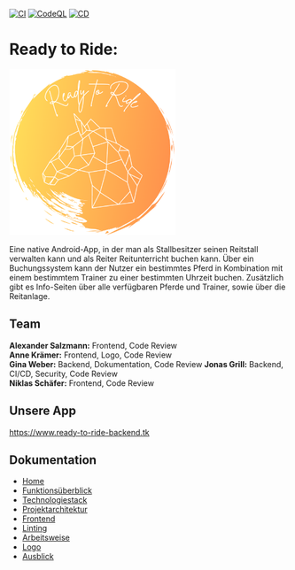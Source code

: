 [![CI](https://github.com/Jonas-Grill/ready-to-ride/actions/workflows/ci.yaml/badge.svg?branch=main)](https://github.com/Jonas-Grill/ready-to-ride/actions/workflows/ci.yaml)    [![CodeQL](https://github.com/Jonas-Grill/ready-to-ride/actions/workflows/codeql-analysis.yml/badge.svg?branch=main)](https://github.com/Jonas-Grill/ready-to-ride/actions/workflows/codeql-analysis.yml)    [![CD](https://github.com/Jonas-Grill/ready-to-ride/actions/workflows/cd.yaml/badge.svg?branch=main)](https://github.com/Jonas-Grill/ready-to-ride/actions/workflows/cd.yaml)

# Ready to Ride:

<img src="/documentation/LOGO.PNG" width="300" height="300" />

Eine native Android-App, in der man als Stallbesitzer seinen Reitstall verwalten kann und als Reiter Reitunterricht buchen kann. Über ein Buchungssystem kann der Nutzer ein bestimmtes Pferd in Kombination mit einem bestimmtem Trainer zu einer bestimmten Uhrzeit buchen. Zusätzlich gibt es Info-Seiten über alle verfügbaren Pferde und Trainer, sowie über die Reitanlage.

## Team

**Alexander Salzmann:** Frontend, Code Review    
**Anne Krämer:** Frontend, Logo, Code Review  
**Gina Weber:** Backend, Dokumentation, Code Review
**Jonas Grill:** Backend, CI/CD, Security, Code Review  
**Niklas Schäfer:** Frontend, Code Review  

## Unsere App

https://www.ready-to-ride-backend.tk


## Dokumentation

 - [Home](https://github.com/Jonas-Grill/ready-to-ride/wiki)
 - [Funktionsüberblick](https://github.com/Jonas-Grill/ready-to-ride/wiki/1.-Funktions%C3%BCberblick)
 - [Technologiestack](https://github.com/Jonas-Grill/ready-to-ride/wiki/2.-Technologiestack)
 - [Projektarchitektur](https://github.com/Jonas-Grill/ready-to-ride/wiki/3.-Projektarchitektur)
 - [Frontend](https://github.com/Jonas-Grill/ready-to-ride/wiki/4.-Frontend)
 - [Linting](https://github.com/Jonas-Grill/ready-to-ride/wiki/5.-Linting)
 - [Arbeitsweise](https://github.com/Jonas-Grill/ready-to-ride/wiki/6.-Arbeitsweise)
 - [Logo](https://github.com/Jonas-Grill/ready-to-ride/wiki/7.-Logo)
 - [Ausblick](https://github.com/Jonas-Grill/ready-to-ride/wiki/8.-Ausblick)
